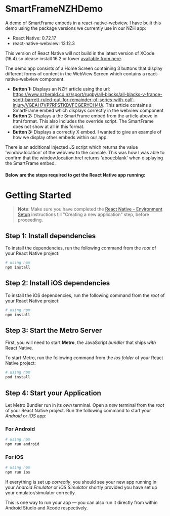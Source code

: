 # SmartFrameNZHDemo
A demo of SmartFrame embeds in a react-native-webview. I have built this demo using the package versions we currently use in our NZH app:

* React Native: 0.72.17  
* react-native-webview: 13.12.3

This version of React Native will not build in the latest version of XCode (16.4) so please install 16.2 or lower [available from here](https://developer.apple.com/download/all/).

The demo app consists of a Home Screen containing 3 buttons that display different forms of content in the WebView Screen which contains a react-native-webview component.

* **Button 1:** Displays an NZH article using the url: https://www.nzherald.co.nz/sport/rugby/all-blacks/all-blacks-v-france-scott-barrett-ruled-out-for-remainder-of-series-with-calf-injury/VGEAH7VP7RFSTKBVFCGERYCH4U/. This article contains a SmartFrame embed which displays correctly in the webview component
* **Button 2:** Displays a the SmartFrame embed from the article above in html format. This also includes the override script. The SmartFrame does not show at all in this format.
* **Button 3:** Displays a correctly X embed. I wanted to give an example of how we display other embeds within our app.  

There is an additional injected JS script which returns the value 'window.location' of the webview to the console. This was how I was able to confirm that the window.location.href returns 'about:blank' when displaying the SmartFrame embed.

#### Below are the steps required to get the React Native app running:

# Getting Started

>**Note**: Make sure you have completed the [React Native - Environment Setup](https://reactnative.dev/docs/0.72/environment-setup) instructions till "Creating a new application" step, before proceeding.

## Step 1: Install dependencies

To install the dependencies, run the following command from the _root_ of your React Native project:

```bash
# using npm
npm install
```

## Step 2: Install iOS dependencies

To install the iOS dependencies, run the following command from the _root_ of your React Native project:

```bash
# using npm
npm install
```


## Step 3: Start the Metro Server

First, you will need to start **Metro**, the JavaScript _bundler_ that ships _with_ React Native.

To start Metro, run the following command from the _ios folder_ of your React Native project:

```bash
# using npm
pod install
```

## Step 4: Start your Application

Let Metro Bundler run in its _own_ terminal. Open a _new_ terminal from the _root_ of your React Native project. Run the following command to start your _Android_ or _iOS_ app:

### For Android

```bash
# using npm
npm run android
```

### For iOS

```bash
# using npm
npm run ios
```

If everything is set up _correctly_, you should see your new app running in your _Android Emulator_ or _iOS Simulator_ shortly provided you have set up your emulator/simulator correctly.

This is one way to run your app — you can also run it directly from within Android Studio and Xcode respectively.
